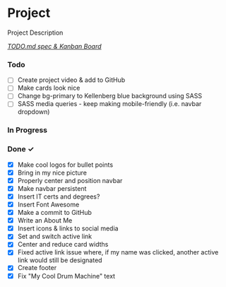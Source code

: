 # Project

Project Description

<em>[TODO.md spec & Kanban Board](https://bit.ly/3fCwKfM)</em>

### Todo

- [ ] Create project video & add to GitHub
- [ ] Make cards look nice
- [ ] Change bg-primary to Kellenberg blue background using SASS
- [ ] SASS media queries - keep making mobile-friendly (i.e. navbar dropdown)

### In Progress

### Done ✓

- [x] Make cool logos for bullet points
- [x] Bring in my nice picture  
- [x] Properly center and position navbar  
- [x] Make navbar persistent  
- [x] Insert IT certs and degrees?  
- [x] Insert Font Awesome  
- [x] Make a commit to GitHub  
- [x] Write an About Me  
- [x] Insert icons & links to social media  
- [x] Set and switch active link
- [x] Center and reduce card widths  
- [x] Fixed active link issue where, if my name was clicked, another active link would still be designated
- [x] Create footer  
- [x] Fix "My Cool Drum Machine" text  
